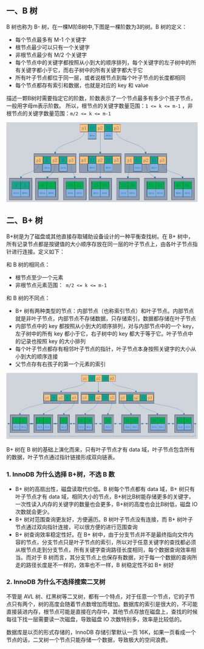 ## 一、B 树

B 树也称为 B- 树，在一棵M阶B树中,下图是一棵阶数为3的树。B 树的定义：

- 每个节点最多有 M-1 个关键字
- 根节点最少可以只有一个关键字
- 非根节点最少有 M/2 个关键字
- 每个节点中的关键字都按照从小到大的顺序排列，每个关键字的左子树中的所有关键字都小于它，而右子树中的所有关键字都大于它
- 所有叶子节点都位于同一层，或者说根节点到每个叶子节点的长度都相同
- 每个节点都存有索引和数据，也就是对应的 key 和 value 

描述一颗B树时需要指定它的阶数，阶数表示了一个节点最多有多少个孩子节点，一般用字母m表示阶数。 
所以，根节点的关键字数量范围：` 1 <= k <= m-1 ` ，非根节点的关键字数量范围：`m/2 <= k <= m-1` 

<img src="./image/B树.jpg" alt="s" style="zoom:80%;" />

## 二、B+ 树

B+树是为了磁盘或其他直接存取辅助设备设计的一种平衡查找树。在 B+ 树中，所有记录节点都是按键值的大小顺序存放在同一层的叶子节点上，由各叶子节点指针进行连接。定义如下：

和 B 树的相同点：

- 根节点至少一个元素
- 非根节点元素范围：`  m/2 <= k <= m-1  `

和 B 树的不同点：

-  B+ 树有两种类型的节点：内部节点（也称索引节点）和叶子节点。内部节点就是非叶子节点，内部节点不存储数据，只存储索引，数据都存储在叶子节点
- 内部节点中的 key 都按照从小到大的顺序排列，对与内部节点中的一个 key，左子树中的所有 key 都小于它，右子树中的 key 都大于等于它。叶子节点中的记录也按照 key 的大小排列
- 每个叶子节点都存有相邻叶子节点的指针，叶子节点本身按照关键字的大小从小到大的顺序连接
- 父节点存有右孩子的第一个元素的索引

<img src="./image/B+树.jpg" style="zoom:80%;" />

B+ 树在 B 树的基础上演化而来，只有叶子节点才有 data 域，叶子节点包含所有的数据，叶子节点通过指针链接形成双向链表。

### 1. InnoDB 为什么选择 B+树，不选 B 数

- B+ 树的高扇出性，磁盘读取代价低。B 树每个节点都有 data 域，B+ 树只有叶子节点才有 data 域，相同大小的节点，B+树比B树能存储更多的关键字，一次性读入内存的关键字的数量也会更多，B+树的高度也会比B树低，磁盘 IO 次数就会更少。
- B+ 树对范围查询更友好，方便遍历。B 树叶子节点没有连接，而 B+ 树叶子节点通过双向指针连接，可以很方便的进行范围查询
- B+ 树查询效率稳定性好。在 B+ 树中，由于分支节点并不是最终指向文件内容的节点，分支节点只是叶子节点的索引，所以对于任意关键字的查找都必须从根节点走到分支节点，所有关键字查询路径长度相同，每个数据查询效率相当。而对于 B 树而言，其分支节点上也保存有数据，对于每一个数据的查询所走的路径长度是不一样的，效率也不一样，B 树稳定性不如 B+ 树好

### 2. InnoDB 为什么不选择搜索二叉树

不管是 AVL 树、红黑树等二叉树，都有一个特点，对于任意一个节点，它的子节点只有两个，树的高度会随着节点数增加而增加。数据库的索引是很大的，不可能直接装进内存，根节点可能是直接在内存中，其他节点存放在磁盘上，查找的时候每往下找一层需要读一次磁盘，导致磁盘 IO 次数特别多，效率是比较低的。

数据库是以页的形式存储的，InnoDB 存储引擎默认一页 16K，如果一页看成一个节点的话，二叉树一个节点只能存储一个数据，导致极大的空间浪费。















